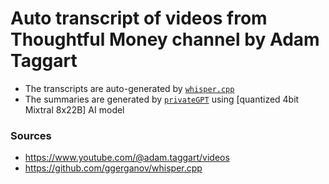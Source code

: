 Auto transcript of videos from Thoughtful Money channel by Adam Taggart
=======================================================================
 * The transcripts are auto-generated by [`whisper.cpp`][0]
 * The summaries are generated by [`privateGPT`][1] using [quantized 4bit Mixtral 8x22B] AI model


### Sources
* https://www.youtube.com/@adam.taggart/videos
* https://github.com/ggerganov/whisper.cpp


[0]: https://github.com/ggerganov/whisper.cpp
[1]: https://github.com/zylon-ai/private-gpt
[2]: https://huggingface.co/MaziyarPanahi/Mixtral-8x22B-v0.1-GGUF

